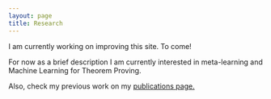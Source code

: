```yaml
---
layout: page
title: Research
---
```


I am currently working on improving this site. To come!

For now as a brief description I am currently interested in meta-learning
and Machine Learning for Theorem Proving.

Also, check my previous work on my [publications page.](/publications.md)
